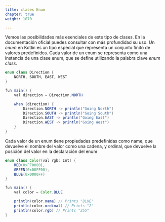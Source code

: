 ```yaml
---
title: clases Enum
chapter: true
weight: 1070

---
```

Vemos las posibilidades más esenciales de este tipo de clases. En la documentación oficial puedes consultar con más profundidad su uso.
Un *enum* en Kotlin es un tipo especial que representa un conjunto finito de valores predefinidos. Cada valor de un enum se representa como una instancia de una clase enum, que se define utilizando la palabra clave *enum class*.


```java
enum class Direction {
    NORTH, SOUTH, EAST, WEST
}

fun main() {
    val direction = Direction.NORTH

    when (direction) {
        Direction.NORTH -> println("Going North")
        Direction.SOUTH -> println("Going South")
        Direction.EAST -> println("Going East")
        Direction.WEST -> println("Going West")
    }
}
```

Cada valor de un enum tiene propiedades predefinidas como name, que devuelve el nombre del valor como una cadena, y ordinal, que devuelve la posición del valor en la declaración del enum


```java
enum class Color(val rgb: Int) {
    RED(0xFF0000),
    GREEN(0x00FF00),
    BLUE(0x0000FF)
}

fun main() {
    val color = Color.BLUE

    println(color.name) // Prints "BLUE"
    println(color.ordinal) // Prints "2"
    println(color.rgb) // Prints "255"
}
